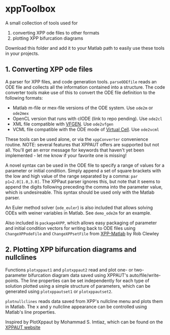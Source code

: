 # xppToolbox

A small collection of tools used for

1. converting XPP ode files to other formats
2. plotting XPP bifurcation diagrams

Download this folder and add it to your Matlab path to easily use these tools in your projects.

## 1. Converting XPP ode files

A parser for XPP files, and code generation tools. `parseODEfile` reads an ODE file and collects all the information contained into a structure. The code converter tools make use of this to convert the ODE file definition to the following formats:

* Matlab m-file or mex-file versions of the ODE system. Use `ode2m` or `ode2mex`
* OpenCL version that runs with clODE (link to repo pending). Use `ode2cl`
* XML file compatible with [VFGEN](https://warrenweckesser.github.io/vfgen/). Use `ode2vfgen`
* VCML file compatible with the ODE mode of [Virtual Cell](http://vcell.org/). Use `ode2vcml`

These tools can be used alone, or via the `xppConverter` convenience routine. NOTE: several features that XPPAUT offers are supported but not all. You'll get an error message for keywords that haven't yet been implemented - let me know if your favorite one is missing!

A novel syntax can be used in the ODE file to specify a range of values for a parameter or initial condition. Simply append a set of square brackets with the low and high value of the range separated by a comma: `par p1=2.0[1.0,3.0]`. The XPPaut parser ignores this, but note that it seems to append the digits following preceding the comma into the parameter value, which is undesireable. This syntax should be used only with the Matlab parser.

An Euler method solver (`ode_euler`) is also included that allows solving ODEs with weiner variables in Matlab. See `demo_ode2m` for an example.

Also included is `package4XPP`, which allows easy packaging of parameter and initial condition vectors for writing back to ODE files using `ChangeXPPodeFile` and `ChangeXPPsetFile` from [XPP-Matlab](https://github.com/robclewley/xpp-matlab) by Rob Clewley

## 2. Plotting XPP bifurcation diagrams and nullclines

Functions `plotxppaut1` and `plotxppaut2` read and plot one- or two-parameter bifurcation diagram data saved using XPPAUT's auto/file/write-points. The line properties can be set independently for each type of solution plotted using a simple structure of parameters, which can be generated using `plotxppautset1` or `plotxppautset2`.

`plotnullclines` reads data saved from XPP's nullcline menu and plots them in Matlab. The x and y nullcline appearance can be controlled using Matlab's line properties.

Inspired by PlotXppaut by Mohammad S. Imtiaz, which can be found on the [XPPAUT website](http://www.math.pitt.edu/~bard/xpp/xpp.html)
